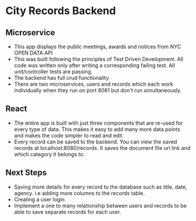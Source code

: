 # City Records Backend

## Microservice
- This app displays the public meetings, awards and notices from NYC OPEN DATA API
- This was built following the principles of Test Driven Development. All code was written only after writing a corresponding failing test. All unit/controller tests are passing. 
- The backend has full crud functionality
- There are two microservices, users and records which each work individually when they run on port 8081 but don't run simultaneously. 

## React
- The entire app is built with just three components that are re-used for every type of data. This makes it easy to add many more data points and makes the code simpler to read and edit. 
- Every record can be saved to the backend. You can view the saved records at localhost:8080/records. It saves the document file url link and which category it belongs to. 

## Next Steps
- Saving more details for every record to the database such as title, date, agency. i.e adding more columns to the records table. 
- Creating a user login 
- Implement a one to many relationship between users and records to be able to save separate records for each user. 

